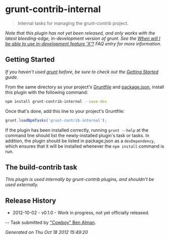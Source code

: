 # grunt-contrib-internal

> Internal tasks for managing the grunt-contrib project.

_Note that this plugin has not yet been released, and only works with the latest bleeding-edge, in-development version of grunt. See the [When will I be able to use in-development feature 'X'?](https://github.com/gruntjs/grunt/blob/devel/docs/faq.md#when-will-i-be-able-to-use-in-development-feature-x) FAQ entry for more information._

## Getting Started
_If you haven't used [grunt][] before, be sure to check out the [Getting Started][] guide._

From the same directory as your project's [Gruntfile][Getting Started] and [package.json][], install this plugin with the following command:

```bash
npm install grunt-contrib-internal --save-dev
```

Once that's done, add this line to your project's Gruntfile:

```js
grunt.loadNpmTasks('grunt-contrib-internal');
```

If the plugin has been installed correctly, running `grunt --help` at the command line should list the newly-installed plugin's task or tasks. In addition, the plugin should be listed in package.json as a `devDependency`, which ensures that it will be installed whenever the `npm install` command is run.

[grunt]: http://gruntjs.com/
[Getting Started]: https://github.com/gruntjs/grunt/blob/devel/docs/getting_started.md
[package.json]: https://npmjs.org/doc/json.html


## The build-contrib task

_This plugin is used internally by grunt-contrib plugins, and shouldn't be used externally._




## Release History

 * 2012-10-02 - v0.1.0 - Work in progress, not yet officially released.

--
Task submitted by <a href="http://benalman.com/">"Cowboy" Ben Alman</a>.

*Generated on Thu Oct 18 2012 15:49:20*
